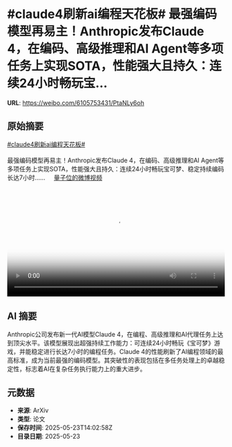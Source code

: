 # #claude4刷新ai编程天花板# 最强编码模型再易主！Anthropic发布Claude 4，在编码、高级推理和AI Agent等多项任务上实现SOTA，性能强大且持久：连续24小时畅玩宝...

**URL**: https://weibo.com/6105753431/PtaNLy6oh

## 原始摘要

<a href="https://m.weibo.cn/search?containerid=231522type%3D1%26t%3D10%26q%3D%23claude4%E5%88%B7%E6%96%B0ai%E7%BC%96%E7%A8%8B%E5%A4%A9%E8%8A%B1%E6%9D%BF%23&amp;extparam=%23claude4%E5%88%B7%E6%96%B0ai%E7%BC%96%E7%A8%8B%E5%A4%A9%E8%8A%B1%E6%9D%BF%23" data-hide=""><span class="surl-text">#claude4刷新ai编程天花板#</span></a> <br><br>最强编码模型再易主！Anthropic发布Claude 4，在编码、高级推理和AI Agent等多项任务上实现SOTA，性能强大且持久：连续24小时畅玩宝可梦、稳定持续编码长达7小时…… <a href="https://video.weibo.com/show?fid=1034:5169528611471386" data-hide=""><span class="url-icon"><img style="width: 1rem;height: 1rem" src="https://h5.sinaimg.cn/upload/2015/09/25/3/timeline_card_small_video_default.png" referrerpolicy="no-referrer"></span><span class="surl-text">量子位的微博视频</span></a> <br clear="both"><div style="clear: both"></div><video controls="controls" poster="https://tvax2.sinaimg.cn/orj480/006Fd7o3ly1i1pl9uczq5j30u01hcgpr.jpg" style="width: 100%"><source src="https://f.video.weibocdn.com/o0/2QdkEvhglx08otl9pF4401041200gqGE0E010.mp4?label=mp4_720p&amp;template=720x1280.24.0&amp;ori=0&amp;ps=1CwnkDw1GXwCQx&amp;Expires=1748012381&amp;ssig=4GJDAFDcbe&amp;KID=unistore,video"><source src="https://f.video.weibocdn.com/o0/Hu7AjemQlx08otl8OfyE010412009MMF0E010.mp4?label=mp4_hd&amp;template=540x960.24.0&amp;ori=0&amp;ps=1CwnkDw1GXwCQx&amp;Expires=1748012381&amp;ssig=SuK9dxFna%2B&amp;KID=unistore,video"><source src="https://f.video.weibocdn.com/o0/5Rbrcgoblx08otl8rEXS010412005bln0E010.mp4?label=mp4_ld&amp;template=360x640.24.0&amp;ori=0&amp;ps=1CwnkDw1GXwCQx&amp;Expires=1748012381&amp;ssig=2GbxR%2BMgTS&amp;KID=unistore,video"><p>视频无法显示，请前往<a href="https://video.weibo.com/show?fid=1034%3A5169528611471386" target="_blank" rel="noopener noreferrer">微博视频</a>观看。</p></video>

## AI 摘要

Anthropic公司发布新一代AI模型Claude 4，在编程、高级推理和AI代理任务上达到顶尖水平。该模型展现出超强持续工作能力：可连续24小时畅玩《宝可梦》游戏，并能稳定进行长达7小时的编程任务。Claude 4的性能刷新了AI编程领域的最高标准，成为当前最强的编码模型。其突破性的表现包括在多任务处理上的卓越稳定性，标志着AI在复杂任务执行能力上的重大进步。

## 元数据

- **来源**: ArXiv
- **类型**: 论文
- **保存时间**: 2025-05-23T14:02:58Z
- **目录日期**: 2025-05-23
